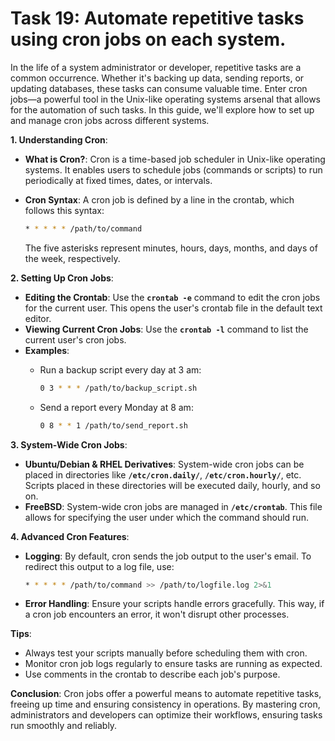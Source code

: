 # Task 19: Automate repetitive tasks using cron jobs on each system.

In the life of a system administrator or developer, repetitive tasks are a common occurrence. Whether it's backing up data, sending reports, or updating databases, these tasks can consume valuable time. Enter cron jobs—a powerful tool in the Unix-like operating systems arsenal that allows for the automation of such tasks. In this guide, we'll explore how to set up and manage cron jobs across different systems.

**1. Understanding Cron**:

- **What is Cron?**:
Cron is a time-based job scheduler in Unix-like operating systems. It enables users to schedule jobs (commands or scripts) to run periodically at fixed times, dates, or intervals.
- **Cron Syntax**:
A cron job is defined by a line in the crontab, which follows this syntax:
    
    ```bash
    * * * * * /path/to/command
    ```
    
    The five asterisks represent minutes, hours, days, months, and days of the week, respectively.
    

**2. Setting Up Cron Jobs**:

- **Editing the Crontab**:
Use the **`crontab -e`** command to edit the cron jobs for the current user. This opens the user's crontab file in the default text editor.
- **Viewing Current Cron Jobs**:
Use the **`crontab -l`** command to list the current user's cron jobs.
- **Examples**:
    - Run a backup script every day at 3 am:
        
        ```bash
        0 3 * * * /path/to/backup_script.sh
        ```
        
    - Send a report every Monday at 8 am:
        
        ```bash
        0 8 * * 1 /path/to/send_report.sh
        ```
        

**3. System-Wide Cron Jobs**:

- **Ubuntu/Debian & RHEL Derivatives**:
System-wide cron jobs can be placed in directories like **`/etc/cron.daily/`**, **`/etc/cron.hourly/`**, etc. Scripts placed in these directories will be executed daily, hourly, and so on.
- **FreeBSD**:
System-wide cron jobs are managed in **`/etc/crontab`**. This file allows for specifying the user under which the command should run.

**4. Advanced Cron Features**:

- **Logging**: By default, cron sends the job output to the user's email. To redirect this output to a log file, use:
    
    ```bash
    * * * * * /path/to/command >> /path/to/logfile.log 2>&1
    ```
    
- **Error Handling**: Ensure your scripts handle errors gracefully. This way, if a cron job encounters an error, it won't disrupt other processes.

**Tips**:

- Always test your scripts manually before scheduling them with cron.
- Monitor cron job logs regularly to ensure tasks are running as expected.
- Use comments in the crontab to describe each job's purpose.

**Conclusion**:
Cron jobs offer a powerful means to automate repetitive tasks, freeing up time and ensuring consistency in operations. By mastering cron, administrators and developers can optimize their workflows, ensuring tasks run smoothly and reliably.